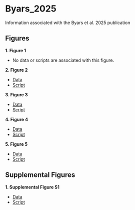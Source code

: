 # Byars_2025
Information associated with the Byars et al. 2025 publication

## Figures
**1. Figure 1**
- No data or scripts are associated with this figure.

**2. Figure 2**

- [Data](https://github.com/riddlenc/Byars_2024/blob/9f16b71fadf1e266b6b42b677319353d862278ab/Data_2.zip)
- [Script](update)


**3. Figure 3**

- [Data](https://github.com/riddlenc/Byars_2024/blob/0df5d23bdf62919fc28ef1adfdc5fdf41313419a/Data_3.zip)
- [Script](https://github.com/riddlenc/Byars_2024/blob/58998a7adec6edf2594eb3881be3e2efe7762201/Figure%203.Rmd)

     
**4. Figure 4**

- [Data](update)
- [Script](update)


**5. Figure 5**

- [Data](https://github.com/riddlenc/Byars_2024/blob/667eb09e28a5805e305099d98ea60c1cd69a4b04/Data_5.zip)
- [Script](https://github.com/riddlenc/Byars_2024/blob/d379891e8508172c5e80070bd29fde9255c95485/Figure%205.Rmd)

## Supplemental Figures

**1. Supplemental Figure S1**

- [Data](update)
- [Script](update)

